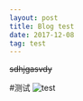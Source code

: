 ```yaml
---
layout: post
title: Blog test
date: 2017-12-08
tag: test
---
```

~~sdhjgasvdy~~

#测试
![test](/images/posts/markdown/image1.png "test")